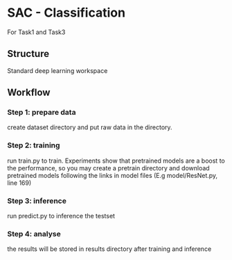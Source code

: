 # SAC - Classification

For Task1 and Task3

## Structure

Standard deep learning workspace

## Workflow

### Step 1: prepare data

create dataset directory and put raw data in the directory.

### Step 2: training

run train.py to train. Experiments show that pretrained models are a boost to the performance, so you may create a pretrain directory and download pretrained models following the links in model files (E.g model/ResNet.py, line 169)

### Step 3: inference

run predict.py to inference the testset

### Step 4: analyse

the results will be stored in results directory after training and inference
